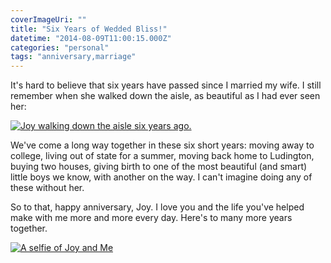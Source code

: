 ```yaml
---
coverImageUri: ""
title: "Six Years of Wedded Bliss!"
datetime: "2014-08-09T11:00:15.000Z"
categories: "personal"
tags: "anniversary,marriage"
---
```


It's hard to believe that six years have passed since I married my wife. I still remember when she walked down the aisle, as beautiful as I had ever seen her:

[![Joy walking down the aisle *six* years ago.](http://assets.brandonmartinez.com/brandonmartinez/2014/08/20080810248.jpg)](http://assets.brandonmartinez.com/brandonmartinez/2014/08/20080810248.jpg)

We've come a long way together in these six short years: moving away to college, living out of state for a summer, moving back home to Ludington, buying two houses, giving birth to one of the most beautiful (and smart) little boys we know, with another on the way. I can't imagine doing any of these without her.

So to that, happy anniversary, Joy. I love you and the life you've helped make with me more and more every day. Here's to many more years together.

[![A selfie of Joy and Me](http://assets.brandonmartinez.com/brandonmartinez/2014/08/20131013550-1200x799.jpg)](http://assets.brandonmartinez.com/brandonmartinez/2014/08/20131013550.jpg)
